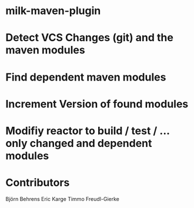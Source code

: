 milk-maven-plugin
=================

# Detect VCS Changes (git) and the maven modules
# Find dependent maven modules
# Increment Version of found modules
# Modifiy reactor to build / test / ... only changed and dependent modules

Contributors
=============

Björn Behrens
Eric Karge
Timmo Freudl-Gierke


